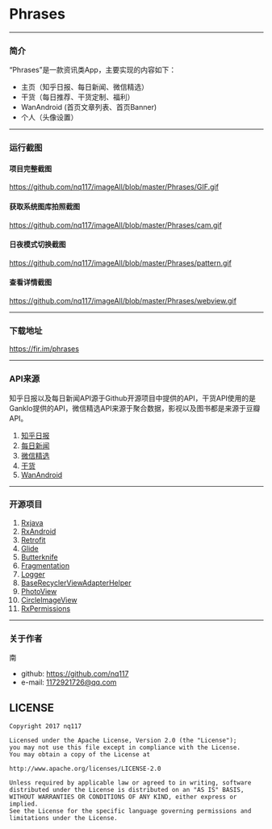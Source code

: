 
# Phrases
----
### 简介

“Phrases”是一款资讯类App，主要实现的内容如下：

- 主页（知乎日报、每日新闻、微信精选）
- 干货（每日推荐、干货定制、福利）
- WanAndroid (首页文章列表、首页Banner)
- 个人（头像设置）

----

### 运行截图
#### 项目完整截图
https://github.com/nq117/imageAll/blob/master/Phrases/GIF.gif
#### 获取系统图库拍照截图
https://github.com/nq117/imageAll/blob/master/Phrases/cam.gif
#### 日夜模式切换截图
https://github.com/nq117/imageAll/blob/master/Phrases/pattern.gif
#### 查看详情截图
https://github.com/nq117/imageAll/blob/master/Phrases/webview.gif


----
### 下载地址
https://fir.im/phrases

----
### API来源

知乎日报以及每日新闻API源于Github开源项目中提供的API，干货API使用的是GankIo提供的API，微信精选API来源于聚合数据，影视以及图书都是来源于豆瓣API。

1. [知乎日报][zhihu]
2. [每日新闻][news]
3. [微信精选][juhe]
4. [干货][gankio]
5. [WanAndroid][wan]

----

### 开源项目

1. [Rxjava][1]
2. [RxAndroid][2]
3. [Retrofit][3]
4. [Glide][4]
5. [Butterknife][5]
6. [Fragmentation][6]
7. [Logger][7]
8. [BaseRecyclerViewAdapterHelper][8]
9. [PhotoView][9]
10. [CircleImageView][10]
11. [RxPermissions][11]


[1]: https://github.com/ReactiveX/RxJava
[2]: https://github.com/ReactiveX/RxAndroid
[3]: https://github.com/square/retrofit
[4]: https://github.com/bumptech/glide
[5]: https://github.com/JakeWharton/butterknife
[6]: https://github.com/YoKeyword/Fragmentation
[7]: https://github.com/orhanobut/logger
[8]: https://github.com/CymChad/BaseRecyclerViewAdapterHelper
[9]: https://github.com/chrisbanes/PhotoView
[10]: https://github.com/hdodenhof/CircleImageView
[11]: https://github.com/tbruyelle/RxPermissions
[11]: https://github.com/tbruyelle/RxPermissions
[11]: https://github.com/tbruyelle/RxPermissions

[zhihu]: https://github.com/izzyleung/ZhihuDailyPurify
[news]: https://github.com/OCNYang/QBox
[juhe]: https://www.juhe.cn/docs/api/id/147
[gankio]: https://gank.io/api
[wan]: http://www.wanandroid.com/

----

### 关于作者

南

- github: https://github.com/nq117
- e-mail: 1172921726@qq.com

## LICENSE

    Copyright 2017 nq117

    Licensed under the Apache License, Version 2.0 (the "License");
    you may not use this file except in compliance with the License.
    You may obtain a copy of the License at

    http://www.apache.org/licenses/LICENSE-2.0

    Unless required by applicable law or agreed to in writing, software
    distributed under the License is distributed on an "AS IS" BASIS,
    WITHOUT WARRANTIES OR CONDITIONS OF ANY KIND, either express or implied.
    See the License for the specific language governing permissions and
    limitations under the License.
